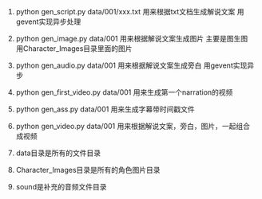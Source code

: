 1. python gen_script.py data/001/xxx.txt 用来根据txt文档生成解说文案  用gevent实现异步处理
2. python gen_image.py data/001 用来根据解说文案生成图片 主要是图生图 用Character_Images目录里面的图片
3. python gen_audio.py data/001 用来根据解说文案生成旁白 用gevent实现异步
4. python gen_first_video.py data/001 用来生成第一个narration的视频
5. python gen_ass.py data/001 用来生成字幕带时间戳文件
6. python gen_video.py data/001 用来根据解说文案，旁白，图片，一起组合成视频 


7. data目录是所有的文件目录
8. Character_Images目录是所有的角色图片目录
9. sound是补充的音频文件目录